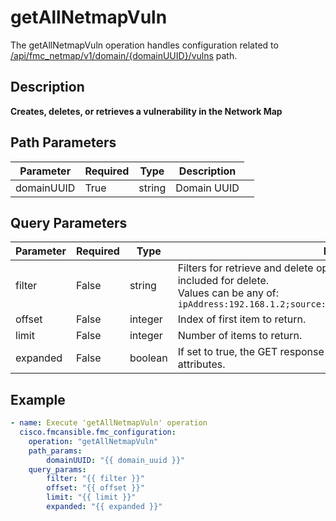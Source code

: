 # getAllNetmapVuln

The getAllNetmapVuln operation handles configuration related to [/api/fmc_netmap/v1/domain/{domainUUID}/vulns](/paths//api/fmc_netmap/v1/domain/{domain_uuid}/vulns.md) path.&nbsp;
## Description
**Creates, deletes, or retrieves a vulnerability in the Network Map**

## Path Parameters
| Parameter | Required | Type | Description |
| --------- | -------- | ---- | ----------- |
| domainUUID | True | string <td colspan=3> Domain UUID |

## Query Parameters
| Parameter | Required | Type | Description |
| --------- | -------- | ---- | ----------- |
| filter | False | string <td colspan=3> Filters for retrieve and delete operations. The <code>source</code> filter must be included for delete.<br>Values can be any of: <code>ipAddress:192.168.1.2;source:MySource;port:443;protocol:tcp;id:12345</code> |
| offset | False | integer <td colspan=3> Index of first item to return. |
| limit | False | integer <td colspan=3> Number of items to return. |
| expanded | False | boolean <td colspan=3> If set to true, the GET response displays a list of objects with additional attributes. |

## Example
```yaml
- name: Execute 'getAllNetmapVuln' operation
  cisco.fmcansible.fmc_configuration:
    operation: "getAllNetmapVuln"
    path_params:
        domainUUID: "{{ domain_uuid }}"
    query_params:
        filter: "{{ filter }}"
        offset: "{{ offset }}"
        limit: "{{ limit }}"
        expanded: "{{ expanded }}"

```